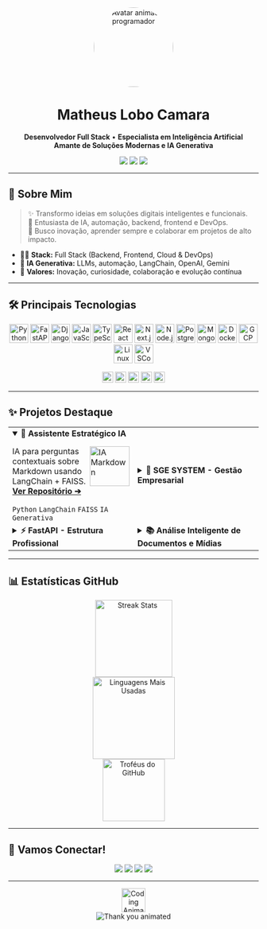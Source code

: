 <div align="center">
  <img src="https://media.giphy.com/media/qgQUggAC3Pfv687qPC/giphy.gif" width="160" alt="Avatar animado programador" style="border-radius:50%;">
</div>

<h1 align="center">Matheus Lobo Camara</h1>
<p align="center">
  <b>Desenvolvedor Full Stack</b> • <b>Especialista em Inteligência Artificial</b><br>
  <b>Amante de Soluções Modernas e IA Generativa</b>
</p>

<p align="center">
  <a href="https://www.linkedin.com/in/matheus-lobo-camara-370bb72b3/" target="_blank"><img src="https://img.shields.io/badge/LinkedIn-0A66C2?style=for-the-badge&logo=linkedin&logoColor=white"></a>
  <a href="mailto:matheusloboo2001@gmail.com"><img src="https://img.shields.io/badge/E--mail-D14836?style=for-the-badge&logo=gmail&logoColor=white"></a>
  <a href="https://wa.me/61405378120" target="_blank"><img src="https://img.shields.io/badge/WhatsApp-25D366?style=for-the-badge&logo=whatsapp&logoColor=white"></a>
</p>

---

## 👋 Sobre Mim

> ✨ Transformo ideias em soluções digitais inteligentes e funcionais.<br>
> 🚀 Entusiasta de IA, automação, backend, frontend e DevOps.<br>
> 🔗 Busco inovação, aprender sempre e colaborar em projetos de alto impacto.<br>

- 👨‍💻 <b>Stack:</b> Full Stack (Backend, Frontend, Cloud & DevOps)
- 🤖 <b>IA Generativa:</b> LLMs, automação, LangChain, OpenAI, Gemini
- 🧭 <b>Valores:</b> Inovação, curiosidade, colaboração e evolução contínua

---

## 🛠️ Principais Tecnologias

<p align="center">
  <img src="https://cdn.jsdelivr.net/gh/devicons/devicon/icons/python/python-original.svg" height="38" alt="Python"/>
  <img src="https://cdn.jsdelivr.net/gh/devicons/devicon/icons/fastapi/fastapi-original.svg" height="38" alt="FastAPI"/>
  <img src="https://cdn.jsdelivr.net/gh/devicons/devicon/icons/django/django-plain.svg" height="38" alt="Django"/>
  <img src="https://cdn.jsdelivr.net/gh/devicons/devicon/icons/javascript/javascript-original.svg" height="38" alt="JavaScript"/>
  <img src="https://cdn.jsdelivr.net/gh/devicons/devicon/icons/typescript/typescript-original.svg" height="38" alt="TypeScript"/>
  <img src="https://cdn.jsdelivr.net/gh/devicons/devicon/icons/react/react-original.svg" height="38" alt="React"/>
  <img src="https://cdn.jsdelivr.net/gh/devicons/devicon/icons/nextjs/nextjs-line.svg" height="38" alt="Next.js"/>
  <img src="https://cdn.jsdelivr.net/gh/devicons/devicon/icons/nodejs/nodejs-original.svg" height="38" alt="Node.js"/>
  <img src="https://cdn.jsdelivr.net/gh/devicons/devicon/icons/postgresql/postgresql-original.svg" height="38" alt="PostgreSQL"/>
  <img src="https://cdn.jsdelivr.net/gh/devicons/devicon/icons/mongodb/mongodb-original.svg" height="38" alt="MongoDB"/>
  <img src="https://cdn.jsdelivr.net/gh/devicons/devicon/icons/docker/docker-original.svg" height="38" alt="Docker"/>
  <img src="https://cdn.jsdelivr.net/gh/devicons/devicon/icons/googlecloud/googlecloud-original.svg" height="38" alt="GCP"/>
  <img src="https://cdn.jsdelivr.net/gh/devicons/devicon/icons/linux/linux-original.svg" height="38" alt="Linux"/>
  <img src="https://cdn.jsdelivr.net/gh/devicons/devicon/icons/vscode/vscode-original.svg" height="38" alt="VSCode"/>
</p>
<p align="center">
  <img src="https://img.shields.io/badge/LangChain-04A76B?style=flat-square&logoColor=white" height="22" alt="LangChain">
  <img src="https://img.shields.io/badge/OpenAI-412991?style=flat-square&logo=openai&logoColor=white" height="22" alt="OpenAI">
  <img src="https://img.shields.io/badge/Gemini-3C5A99?style=flat-square&logoColor=white" height="22" alt="Gemini">
  <img src="https://img.shields.io/badge/Scikit--Learn-F7931E?style=flat-square&logo=scikit-learn&logoColor=white" height="22" alt="Scikit-learn">
  <img src="https://img.shields.io/badge/Pandas-150458?style=flat-square&logo=pandas&logoColor=white" height="22" alt="Pandas">
</p>

---

## ✨ Projetos Destaque

<table>
  <tr>
    <td width="50%">
      <details open>
        <summary><strong>🤖 Assistente Estratégico IA</strong></summary>
        <img src="https://media.giphy.com/media/u2pmTWUi0MXjyrMaVj/giphy.gif" width="80" align="right" alt="IA Markdown">
        <p>IA para perguntas contextuais sobre Markdown usando LangChain + FAISS.<br>
        <a href="https://github.com/LoboProgrammingg/IA-MARKDOWN" target="_blank"><b>Ver Repositório ➔</b></a></p>
        <code>Python</code> <code>LangChain</code> <code>FAISS</code> <code>IA Generativa</code>
      </details>
    </td>
    <td width="50%">
      <details>
        <summary><strong>🏢 SGE SYSTEM - Gestão Empresarial</strong></summary>
        <img src="https://media.giphy.com/media/dxUPk0XjaCQwE/giphy.gif" width="80" align="right" alt="SGE System">
        <p>Django, DRF e IA para automação de processos empresariais.<br>
        <a href="https://github.com/LoboProgrammingg/SGE" target="_blank"><b>Ver Repositório ➔</b></a></p>
        <code>Python</code> <code>Django</code> <code>DRF</code> <code>LangChain</code> <code>PostgreSQL</code>
      </details>
    </td>
  </tr>
  <tr>
    <td width="50%">
      <details>
        <summary><strong>⚡ FastAPI - Estrutura Profissional</strong></summary>
        <img src="https://cdn.jsdelivr.net/gh/devicons/devicon/icons/fastapi/fastapi-original.svg" width="48" align="right" alt="FastAPI">
        <p>Base profissional para projetos FastAPI com boas práticas, arquitetura robusta e foco em produtividade.<br>
        <a href="https://github.com/LoboProgrammingg/FastAPI" target="_blank"><b>Ver Repositório ➔</b></a></p>
        <code>Python</code> <code>FastAPI</code> <code>Async</code> <code>Arquitetura Limpa</code>
      </details>
    </td>
    <td width="50%">
      <details>
        <summary><strong>📚 Análise Inteligente de Documentos e Mídias</strong></summary>
        <img src="https://media.giphy.com/media/LMt9638dO8dftAjtco/giphy.gif" width="80" align="right" alt="Análise de Documentos">
        <p>Plataforma IA para análise de PDFs, CSVs, sites, YouTube e textos.<br>
        <a href="https://github.com/LoboProgrammingg/Langchain-Site-Youtube-PDF-CSV-TXT" target="_blank"><b>Ver Repositório ➔</b></a></p>
        <code>Python</code> <code>LangChain</code> <code>Streamlit</code> <code>OpenAI API</code>
      </details>
    </td>
  </tr>
</table>

---

## 📊 Estatísticas GitHub

<p align="center">
  <img src="https://github-readme-streak-stats.herokuapp.com/?user=LoboProgrammingg&theme=react&hide_border=true" alt="Streak Stats" height="155">
  <br>
  <img src="https://github-readme-stats.vercel.app/api/top-langs/?username=LoboProgrammingg&layout=compact&langs_count=8&theme=monokai&hide_border=true" alt="Linguagens Mais Usadas" height="165">
  <br>
  <img src="https://github-profile-trophy.vercel.app/?username=LoboProgrammingg&theme=monokai&row=1&column=7&margin-w=15&margin-h=15&no-bg=true&no-frame=true" alt="Troféus do GitHub" height="125">
</p>

---

## 🤝 Vamos Conectar!

<p align="center">
  <a href="https://www.linkedin.com/in/matheus-lobo-camara-370bb72b3/" target="_blank"><img src="https://img.shields.io/badge/LinkedIn-0A66C2?style=for-the-badge&logo=linkedin&logoColor=white"></a>
  <a href="mailto:matheusloboo2001@gmail.com"><img src="https://img.shields.io/badge/E--mail-D14836?style=for-the-badge&logo=gmail&logoColor=white"></a>
  <a href="https://wa.me/61405378120" target="_blank"><img src="https://img.shields.io/badge/WhatsApp-25D366?style=for-the-badge&logo=whatsapp&logoColor=white"></a>
  <a href="https://github.com/LoboProgrammingg" target="_blank"><img src="https://img.shields.io/badge/GitHub-171515?style=for-the-badge&logo=github&logoColor=white"></a>
</p>

---

<div align="center">
  <img src="https://media.giphy.com/media/3o7aD2saalBwwftBIY/giphy.gif" height="48" alt="Coding Animation">
</div>
<div align="center">
  <img 
    src="https://readme-typing-svg.demolab.com?font=Fira+Code&size=26&pause=1200&color=2EFE64&center=true&vCenter=true&width=1000&lines=Obrigado+por+visitar!+Explore+meus+projetos+e+conecte-se+comigo."
    alt="Thank you animated"
  />
</div>
